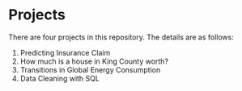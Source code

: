 # Projects

There are four projects in this repository. The details are as follows:

1. Predicting Insurance Claim
2. How much is a house in King County worth?
3. Transitions in Global Energy Consumption
4. Data Cleaning with SQL
